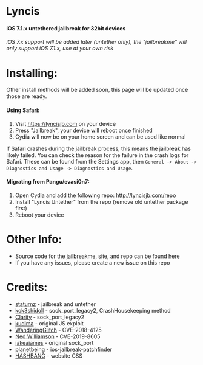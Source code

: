 # Lyncis

#### iOS 7.1.x untethered jailbreak for 32bit devices
*iOS 7.x support will be added later (untether only), the "jailbreakme" will only support iOS 7.1.x, use at your own risk*
</br>
 
# Installing:
Other install methods will be added soon, this page will be updated once those are ready.

#### Using Safari:
1. Visit https://lyncisjb.com on your device
2. Press "Jailbreak", your device will reboot once finished
3. Cydia will now be on your home screen and can be used like normal

If Safari crashes during the jailbreak process, this means the jailbreak has likely failed.
You can check the reason for the failure in the crash logs for Safari. 
These can be found from the Settings app, then `General -> About -> Diagnostics and Usage -> Diagnostics and Usage`.

#### Migrating from Pangu/evasi0n7:
1. Open Cydia and add the following repo: http://lyncisjb.com/repo
2. Install "Lyncis Untether" from the repo (remove old untether package first)
3. Reboot your device

# Other Info:
- Source code for the jailbreakme, site, and repo can be found [here](https://github.com/staturnzz/lyncis_site)
- If you have any issues, please create a new issue on this repo




# Credits:
- [staturnz](https://github./com/staturnzz) - jailbreak and untether
- [kok3shidoll](https://github./com/kok3shidoll) - sock_port_legacy2, CrashHousekeeping method
- [Clarity](https://github./com/TheRealClarity) - sock_port_legacy2
- [kudima](https://github.com/kudima) - original JS exploit
- [WanderingGlitch](https://x.com/wanderingglitch) - CVE-2018-4125
- [Ned Williamson](https://github./com/nedwill) - CVE-2019-8605
- [jakeajames](https://github./com/jakeajames) - original sock_port
- [planetbeing](https://github./com/planetbeing) - ios-jailbreak-patchfinder
- [HASHBANG](https://github.com/hbang) - website CSS
